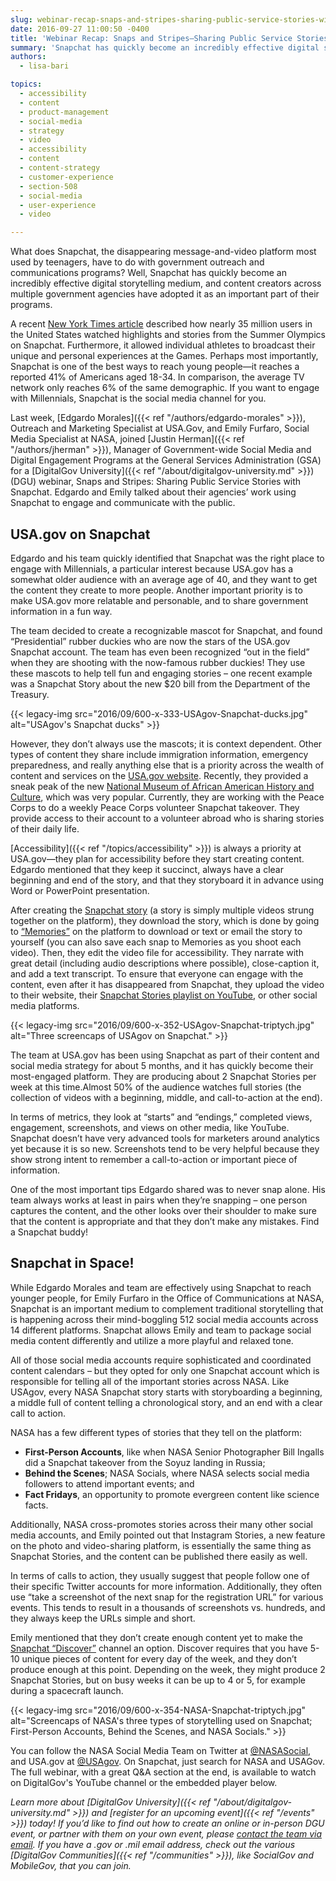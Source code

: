 ```yaml
---
slug: webinar-recap-snaps-and-stripes-sharing-public-service-stories-with-snapchat
date: 2016-09-27 11:00:50 -0400
title: 'Webinar Recap: Snaps and Stripes—Sharing Public Service Stories with Snapchat'
summary: 'Snapchat has quickly become an incredibly effective digital storytelling medium, and content creators across multiple government agencies have adopted it as an important part of their programs.'
authors:
  - lisa-bari

topics:
  - accessibility
  - content
  - product-management
  - social-media
  - strategy
  - video
  - accessibility
  - content
  - content-strategy
  - customer-experience
  - section-508
  - social-media
  - user-experience
  - video

---
```


What does Snapchat, the disappearing message-and-video platform most used by teenagers, have to do with government outreach and communications programs? Well, Snapchat has quickly become an incredibly effective digital storytelling medium, and content creators across multiple government agencies have adopted it as an important part of their programs.

A recent [New York Times article](http://www.nytimes.com/2016/09/26/business/snapchat-known-for-ephemera-proves-its-staying-power-with-videos.html) described how nearly 35 million users in the United States watched highlights and stories from the Summer Olympics on Snapchat. Furthermore, it allowed individual athletes to broadcast their unique and personal experiences at the Games. Perhaps most importantly, Snapchat is one of the best ways to reach young people—it reaches a reported 41% of Americans aged 18-34. In comparison, the average TV network only reaches 6% of the same demographic. If you want to engage with Millennials, Snapchat is the social media channel for you.

Last week, [Edgardo Morales]({{< ref "/authors/edgardo-morales" >}}), Outreach and Marketing Specialist at USA.Gov, and Emily Furfaro, Social Media Specialist at NASA, joined [Justin Herman]({{< ref "/authors/jherman" >}}), Manager of Government-wide Social Media and Digital Engagement Programs at the General Services Administration (GSA) for a [DigitalGov University]({{< ref "/about/digitalgov-university.md" >}}) (DGU) webinar, Snaps and Stripes: Sharing Public Service Stories with Snapchat. Edgardo and Emily talked about their agencies’ work using Snapchat to engage and communicate with the public.

## USA.gov on Snapchat

Edgardo and his team quickly identified that Snapchat was the right place to engage with Millennials, a particular interest because USA.gov has a somewhat older audience with an average age of 40, and they want to get the content they create to more people. Another important priority is to make USA.gov more relatable and personable, and to share government information in a fun way.

The team decided to create a recognizable mascot for Snapchat, and found “Presidential” rubber duckies who are now the stars of the USA.gov Snapchat account. The team has even been recognized “out in the field” when they are shooting with the now-famous rubber duckies! They use these mascots to help tell fun and engaging stories – one recent example was a Snapchat Story about the new $20 bill from the Department of the Treasury.

{{< legacy-img src="2016/09/600-x-333-USAgov-Snapchat-ducks.jpg" alt="USAgov's Snapchat ducks" >}}

However, they don’t always use the mascots; it is context dependent. Other types of content they share include immigration information, emergency preparedness, and really anything else that is a priority across the wealth of content and services on the [USA.gov website](https://www.usa.gov/). Recently, they provided a sneak peak of the new [National Museum of African American History and Culture](https://nmaahc.si.edu/), which was very popular. Currently, they are working with the Peace Corps to do a weekly Peace Corps volunteer Snapchat takeover. They provide access to their account to a volunteer abroad who is sharing stories of their daily life.

[Accessibility]({{< ref "/topics/accessibility" >}}) is always a priority at USA.gov—they plan for accessibility before they start creating content. Edgardo mentioned that they keep it succinct, always have a clear beginning and end of the story, and that they storyboard it in advance using Word or PowerPoint presentation.

After creating the [Snapchat story](https://support.snapchat.com/en-US/about/stories) (a story is simply multiple videos strung together on the platform), they download the story, which is done by going to [“Memories”](https://support.snapchat.com/en-US/ca/memories) on the platform to download or text or email the story to yourself (you can also save each snap to Memories as you shoot each video). Then, they edit the video file for accessibility. They narrate with great detail (including audio descriptions where possible), close-caption it, and add a text transcript. To ensure that everyone can engage with the content, even after it has disappeared from Snapchat, they upload the video to their website, their [Snapchat Stories playlist on YouTube](https://www.youtube.com/playlist?list=PLrcvzEeHM66sPsgTJSWdRx5zpKuGB-IhB), or other social media platforms.

{{< legacy-img src="2016/09/600-x-352-USAgov-Snapchat-triptych.jpg" alt="Three screencaps of USAgov on Snapchat." >}}

The team at USA.gov has been using Snapchat as part of their content and social media strategy for about 5 months, and it has quickly become their most-engaged platform. They are producing about 2 Snapchat Stories per week at this time.Almost 50% of the audience watches full stories (the collection of videos with a beginning, middle, and call-to-action at the end).

In terms of metrics, they look at “starts” and “endings,” completed views, engagement, screenshots, and views on other media, like YouTube. Snapchat doesn’t have very advanced tools for marketers around analytics yet because it is so new. Screenshots tend to be very helpful because they show strong intent to remember a call-to-action or important piece of information.

One of the most important tips Edgardo shared was to never snap alone. His team always works at least in pairs when they’re snapping – one person captures the content, and the other looks over their shoulder to make sure that the content is appropriate and that they don’t make any mistakes. Find a Snapchat buddy!

## Snapchat in Space!

While Edgardo Morales and team are effectively using Snapchat to reach younger people, for Emily Furfaro in the Office of Communications at NASA, Snapchat is an important medium to complement traditional storytelling that is happening across their mind-boggling 512 social media accounts across 14 different platforms. Snapchat allows Emily and team to package social media content differently and utilize a more playful and relaxed tone.

All of those social media accounts require sophisticated and coordinated content calendars – but they opted for only one Snapchat account which is responsible for telling all of the important stories across NASA. Like USAgov, every NASA Snapchat story starts with storyboarding a beginning, a middle full of content telling a chronological story, and an end with a clear call to action.

NASA has a few different types of stories that they tell on the platform:

  * **First-Person Accounts**, like when NASA Senior Photographer Bill Ingalls did a Snapchat takeover from the Soyuz landing in Russia;
  * **Behind the Scenes**; NASA Socials, where NASA selects social media followers to attend important events; and
  * **Fact Fridays**, an opportunity to promote evergreen content like science facts.

Additionally, NASA cross-promotes stories across their many other social media accounts, and Emily pointed out that Instagram Stories, a new feature on the photo and video-sharing platform, is essentially the same thing as Snapchat Stories, and the content can be published there easily as well.

In terms of calls to action, they usually suggest that people follow one of their specific Twitter accounts for more information. Additionally, they often use “take a screenshot of the next snap for the registration URL” for various events. This tends to result in a thousands of screenshots vs. hundreds, and they always keep the URLs simple and short.

Emily mentioned that they don’t create enough content yet to make the [Snapchat “Discover”](https://support.snapchat.com/en-US/ca/discover) channel an option. Discover requires that you have 5-10 unique pieces of content for every day of the week, and they don’t produce enough at this point. Depending on the week, they might produce 2 Snapchat Stories, but on busy weeks it can be up to 4 or 5, for example during a spacecraft launch.

{{< legacy-img src="2016/09/600-x-354-NASA-Snapchat-triptych.jpg" alt="Screencaps of NASA's three types of storytelling used on Snapchat; First-Person Accounts, Behind the Scenes, and NASA Socials." >}}

You can follow the NASA Social Media Team on Twitter at [@NASASocial](https://twitter.com/NASASocial), and USA.gov at [@USAgov](https://twitter.com/USAgov). On Snapchat, just search for NASA and USAGov. The full webinar, with a great Q&A section at the end, is available to watch on DigitalGov's YouTube channel or the embedded player below.

_Learn more about [DigitalGov University]({{< ref "/about/digitalgov-university.md" >}}) and [register for an upcoming event]({{< ref "/events" >}}) today! If you&#8217;d like to find out how to create an online or in-person DGU event, or partner with them on your own event, please [contact the team via email](mailto:digitalgov@gsa.gov). If you have a .gov or .mil email address, check out the various [DigitalGov Communities]({{< ref "/communities" >}}), like SocialGov and MobileGov, that you can join._
